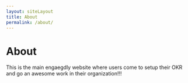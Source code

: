 ```yaml
---
layout: siteLayout
title: About
permalink: /about/
---
```

<div class="page-header">
  <h1>About </h1>
</div>

This is the main engaegdly website where users come to setup their OKR and go an awesome work in their organization!!!
